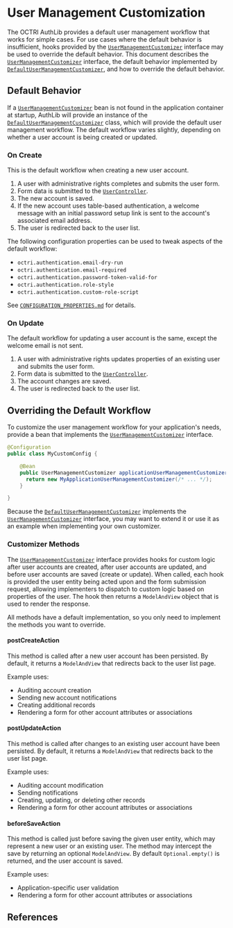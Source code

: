 # User Management Customization

The OCTRI AuthLib provides a default user management workflow that works for simple cases. For use cases where the default behavior is insufficient, hooks provided by the [`UserManagementCustomizer`][customizer_interface] interface may be used to override the default behavior. This document describes the [`UserManagementCustomizer`][customizer_interface] interface, the default behavior implemented by [`DefaultUserManagementCustomizer`][default_customizer], and how to override the default behavior.

## Default Behavior

If a [`UserManagementCustomizer`][customizer_interface] bean is not found in the application container at startup, AuthLib will provide an instance of the [`DefaultUserManagementCustomizer`][default_customizer] class, which will provide the default user management workflow. The default workflow varies slightly, depending on whether a user account is being created or updated.

### On Create

This is the default workflow when creating a new user account.

1. A user with administrative rights completes and submits the user form.
2. Form data is submitted to the [`UserController`][user_controller].
3. The new account is saved.
4. If the new account uses table-based authentication, a welcome message with an initial password setup link is sent to the account's associated email address.
5. The user is redirected back to the user list.

The following configuration properties can be used to tweak aspects of the default workflow:

* `octri.authentication.email-dry-run`
* `octri.authentication.email-required`
* `octri.authentication.password-token-valid-for`
* `octri.authentication.role-style`
* `octri.authentication.custom-role-script`

See [`CONFIGURATION_PROPERTIES.md`](./CONFIGURATION_PROPERTIES.md) for details.

### On Update

The default workflow for updating a user account is the same, except the welcome email is not sent.

1. A user with administrative rights updates properties of an existing user and submits the user form.
2. Form data is submitted to the [`UserController`][user_controller].
3. The account changes are saved.
5. The user is redirected back to the user list.

## Overriding the Default Workflow

To customize the user management workflow for your application's needs, provide a bean that implements the [`UserManagementCustomizer`][customizer_interface] interface.

```java
@Configuration
public class MyCustomConfig {

    @Bean
    public UserManagementCustomizer applicationUserManagementCustomizer() {
      return new MyApplicationUserManagementCustomizer(/* ... */);
    }

}
```

Because the [`DefaultUserManagementCustomizer`][default_customizer] implements the [`UserManagementCustomizer`][customizer_interface] interface, you may want to extend it or use it as an example when implementing your own customizer.

### Customizer Methods

The [`UserManagementCustomizer`][customizer_interface] interface provides hooks for custom logic after user accounts are created, after user accounts are updated, and before user accounts are saved (create or update). When called, each hook is provided the user entity being acted upon and the form submission request, allowing implementers to dispatch to custom logic based on properties of the user. The hook then returns a `ModelAndView` object that is used to render the response.

All methods have a default implementation, so you only need to implement the methods you want to override.

#### postCreateAction

This method is called after a new user account has been persisted. By default, it returns a `ModelAndView` that redirects back to the user list page.

Example uses:

* Auditing account creation
* Sending new account notifications
* Creating additional records
* Rendering a form for other account attributes or associations

#### postUpdateAction

This method is called after changes to an existing user account have been persisted. By default, it returns a `ModelAndView` that redirects back to the user list page.

Example uses:

* Auditing account modification
* Sending notifications
* Creating, updating, or deleting other records
* Rendering a form for other account attributes or associations

#### beforeSaveAction

This method is called just before saving the given user entity, which may represent a new user or an existing user. The method may intercept the save by returning an optional `ModelAndView`. By default `Optional.empty()` is returned, and the user account is saved.

Example uses:

* Application-specific user validation
* Rendering a form for other account attributes or associations

## References

[customizer_interface]: ../authentication_lib/src/main/java/org/octri/authentication/server/customizer/UserManagementCustomizer.java
[default_customizer]: ../authentication_lib/src/main/java/org/octri/authentication/server/customizer/DefaultUserManagementCustomizer.java
[user_controller]: ../authentication_lib/src/main/java/org/octri/authentication/server/controller/UserController.java